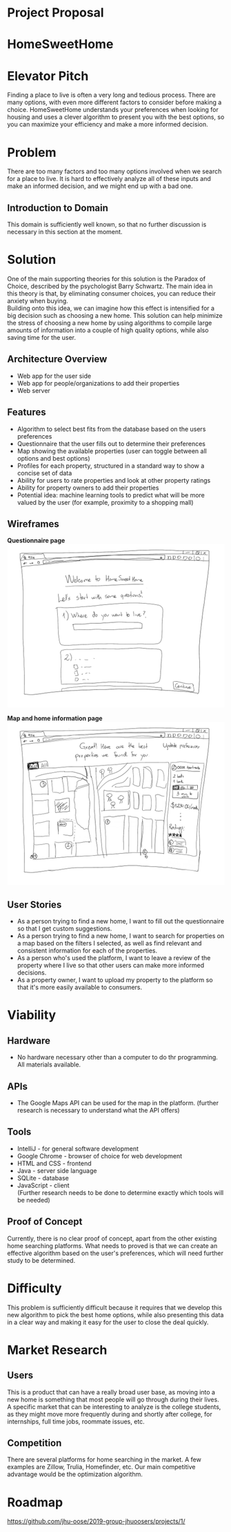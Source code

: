 # Project Proposal

# HomeSweetHome

# Elevator Pitch
Finding a place to live is often a very long and tedious process. There are many options, with even more different factors 
to consider before making a choice. HomeSweetHome understands your preferences when looking for housing and uses a clever algorithm to 
present you with the best options, so you can maximize your efficiency and make a more informed decision.

# Problem
There are too many factors and too many options involved when we search for a place to live. It is hard to effectively analyze 
all of these inputs and make an informed decision, and we might end up with a bad one.

## Introduction to Domain
This domain is sufficiently well known, so that no further discussion is necessary in this section at the moment.

# Solution
One of the main supporting theories for this solution is the Paradox of Choice, described by the psychologist Barry Schwartz. 
The main idea in this theory is that, by eliminating consumer choices, you can reduce their anxiety when buying.  
Building onto this idea, we can imagine how this effect is intensified for a big decision such as choosing a new home. This solution can 
help minimize the stress of choosing a new home by using algorithms to compile large amounts of information into a couple of 
high quality options, while also saving time for the user. 

## Architecture Overview

- Web app for the user side
- Web app for people/organizations to add their properties
- Web server

## Features

- Algorithm to select best fits from the database based on the users preferences
- Questionnaire that the user fills out to determine their preferences
- Map showing the available properties (user can toggle between all options and best options)
- Profiles for each property, structured in a standard way to show a concise set of data
- Ability for users to rate properties and look at other property ratings
- Ability for property owners to add their properties
- Potential idea: machine learning tools to predict what will be more valued by the user (for example, proximity to a shopping mall)

## Wireframes

**Questionnaire page**
![](hsh_questionnaire.png)

**Map and home information page**
![](hsh_map.png)

## User Stories
- As a person trying to find a new home, I want to fill out the questionnaire so that I get custom suggestions.
- As a person trying to find a new home, I want to search for properties on a map based on the filters I selected, as well 
as find relevant and consistent information for each of the properties.
- As a person who's used the platform, I want to leave a review of the property where I live so that other users can make 
more informed decisions.
- As a property owner, I want to upload my property to the platform so that it's more easily available to consumers.

# Viability

## Hardware
- No hardware necessary other than a computer to do thr programming. All materials available.

## APIs
- The Google Maps API can be used for the map in the platform. (further research is necessary to understand what the API offers)

## Tools

- IntelliJ - for general software development
- Google Chrome - browser of choice for web development
- HTML and CSS - frontend
- Java - server side language
- SQLite - database
- JavaScript - client  
(Further research needs to be done to determine exactly which tools will be needed)

## Proof of Concept
Currently, there is no clear proof of concept, apart from the other existing home searching platforms. 
What needs to proved is that we can create an effective algorithm based on the user's preferences, which will need further 
study to be determined.

# Difficulty
This problem is sufficiently difficult because it requires that we develop this new algorithm to pick the best home options, 
while also presenting this data in a clear way and making it easy for the user to close the deal quickly.

# Market Research

## Users
This is a product that can have a really broad user base, as moving into a new home is something that most people will go through 
during their lives. A specific market that can be interesting to analyze is the college students, as they might move more frequently during 
and shortly after college, for internships, full time jobs, roommate issues, etc.

## Competition
There are several platforms for home searching in the market. A few examples are Zillow, Trulia, Homefinder, etc.
Our main competitive advantage would be the optimization algorithm.

# Roadmap
https://github.com/jhu-oose/2019-group-jhuoosers/projects/1/
